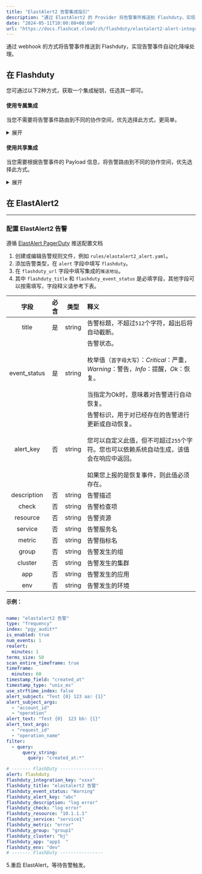 ```yaml
---
title: "ElastAlert2 告警集成指引"
description: "通过 ElastAlert2 的 Provider 将告警事件推送到 Flashduty，实现告警事件自动化降噪处理。"
date: "2024-05-11T10:00:00+08:00"
url: "https://docs.flashcat.cloud/zh/flashduty/elastalert2-alert-integration-guide"
---
```


通过 webhook 的方式将告警事件推送到 Flashduty，实现告警事件自动化降噪处理。

<div class="hide">

## 在 Flashduty

您可通过以下2种方式，获取一个集成秘钥，任选其一即可。

#### 使用专属集成

当您不需要将告警事件路由到不同的协作空间，优先选择此方式，更简单。

<details>
  <summary>展开</summary>
  
  1. 进入 Flashduty 控制台，选择 **协作空间**，进入某个空间的详情页面
  2. 选择 **集成数据** tab，点击 **添加一个集成**，进入添加集成页面
  3. 选择 **ElastAlert2** 集成，点击 **保存**，生成卡片。
  4. 点击生成的卡片，可以查看到 **集成秘钥**，复制备用，完成。
    
</details>

#### 使用共享集成

当您需要根据告警事件的 Payload 信息，将告警路由到不同的协作空间，优先选择此方式。

<details>
  <summary>展开</summary>
  
  1. 进入 Flashduty 控制台，选择 **集成中心=>告警事件**，进入集成选择页面。
  2. 选择 **ElastAlert2** 集成：
        - **集成名称**：为当前集成定义一个名称。
  3. 点击 **保存** 后，复制当前页面的新生成的 **集成秘钥** 备用。
  4. 点击 **创建路由**，为集成配置路由规则。您可以按条件匹配不同的告警到不同的协作空间，也可以直接设置默认协作空间作为兜底，后续再按需调整。
  5. 完成。
    
</details>
</div>


## 在 ElastAlert2
---

### 配置 ElastAlert2 告警
遵循 [ElastAlert PagerDuty](https://elastalert2.readthedocs.io/en/latest/ruletypes.html) 推送配置文档

1. 创建或编辑告警规则文件，例如 `rules/elastalert2_alert.yaml`。
2. 添加告警类型，在 `alert` 字段中填写 `flashduty`。
3. 在 `flashduty_url` 字段中填写集成的`推送地址`。
4. 其中 `flashduty_title` 和 `flashduty_event_status` 是必填字段，其他字段可以按需填写，字段释义请参考下表。

字段|必含|类型|释义
:-:|:-:|:-:|:---
| title       | 是   | string | 告警标题，不超过`512`个字符，超出后将自动截断。
| event_status | 是   | string | 告警状态。<br><br>枚举值（`首字母大写`）：*Critical*：严重，*Warning*：警告，*Info*：提醒，*Ok*：恢复。<br><br>当指定为Ok时，意味着对告警进行自动恢复。
| alert_key    | 否   | string | 告警标识，用于对已经存在的告警进行更新或自动恢复。<br><br>您可以自定义此值，但不可超过`255`个字符。您也可以依赖系统自动生成，该值会在响应中返回。<br><br>如果您上报的是恢复事件，则此值必须存在。                     
| description  | 否   | string | 告警描述
|   check     | 否   | string | 告警检查项
|   resource     | 否   | string | 告警资源
|   service     | 否   | string | 告警服务名
|   metric     | 否   | string | 告警指标名
|   group     | 否   | string | 告警发生的组
|   cluster     | 否   | string | 告警发生的集群
|   app     | 否   | string | 告警发生的应用
|   env     | 否   | string | 告警发生的环境

**示例：**
```yaml

name: "elastalert2 告警"
type: "frequency"
index: "pgy_audit*"
is_enabled: true
num_events: 1
realert:
  minutes: 1
terms_size: 50
scan_entire_timeframe: true
timeframe:
  minutes: 60
timestamp_field: "created_at"
timestamp_type: "unix_ms"
use_strftime_index: false
alert_subject: "Test {0} 123 aa☃ {1}"
alert_subject_args:
  - "account_id"
  - "operation"
alert_text: "Test {0}  123 bb☃ {1}"
alert_text_args:
  - "request_id"
  - "operation_name"
filter:
  - query:
      query_string:
        query: "created_at:*"

# ------- FlashDuty ----------------
alert: flashduty
flashduty_integration_key: "xxxx"
flashduty_title: "elastalert2 告警"
flashduty_event_status: "Warning"
flashduty_alert_key: "abc"
flashduty_description: "log error"
flashduty_check: "log error"
flashduty_resource: "10.1.1.1"
flashduty_service: "service1"
flashduty_metric: "error"
flashduty_group: "group1"
flashduty_cluster: "bj"
flashduty_app: "app1  "
flashduty_env: "dev"
# ------- FlashDuty ----------------
```

5.重启 ElastAlert，等待告警触发。